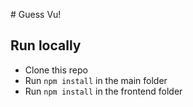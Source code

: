 # Guess Vu!

## Run locally
* Clone this repo
* Run ```npm install``` in the main folder
* Run ```npm install``` in the frontend folder 
